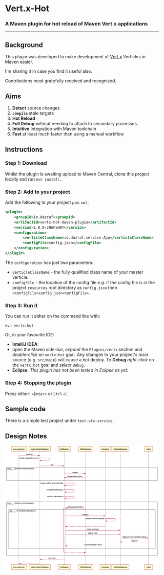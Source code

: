 # Vert.x-Hot
### A Maven plugin for hot reload of Maven Vert.x applications
---
## Background

This plugin was developed to make development of [Vert.x](http://vertx.io) Verticles in Maven easier. 

I'm sharing it in case you find it useful also. 

Contributions most gratefully received and recognised.
 
## Aims

1. __Detect__ source changes
2. __```compile```__ stale targets
3. __Hot Reload__
4. __Full Debug__ without needing to attach to secondary processes.
5. __Intuitive__ integration with Maven toolchain
6. __Fast__ at least much faster than using a manual workflow

## Instructions

### Step 1: Download
Whilst the plugin is awaiting upload to Maven Central, clone this project locally and run ```mvn install```.

### Step 2: Add to your project
Add the following to your project ```pom.xml```:

```xml
<plugin>
    <groupId>io.dazraf</groupId>
    <artifactId>vertx-hot-maven-plugin</artifactId>
    <version>1.0.0-SNAPSHOT</version>
    <configuration>
        <verticleClassName>io.dazraf.service.App</verticleClassName>
        <configFile>config.json</configFile>
    </configuration>
</plugin>
```

The ```configuration``` has just two parameters:

* ```verticleClassName``` - the fully qualified class name of your master verticle.
* ```configFile``` - the location of the config file *e.g.* if the config file is in the project ```resources``` root directory as ```config.json``` then ```<configFile>config.json<configFile>```.  

### Step 3: Run it

You can run it either on the command line with:

``` 
mvn vertx:hot
```

Or, in your favourite IDE: 

* __IntelliJ IDEA__: 
*  open the Maven side-bar, *expand* the ```Plugins/vertx``` section and *double-click* on ```vertx:hot``` goal. Any changes to your project's main source (*e.g.* ```src/main```) will cause a hot deploy. To __Debug__ *right-click* on the ```vertx:hot``` goal and *select* ```Debug```.
* __Eclipse__: *This plugin has not been tested in Eclipse as yet.*





### Step 4: Stopping the plugin

Press either: ```<Enter>``` or  ```Ctrl-C```.

## Sample code
There is a simple test project under ```test-vtx-service```.

## Design Notes

![sequence diagram](design.png)

